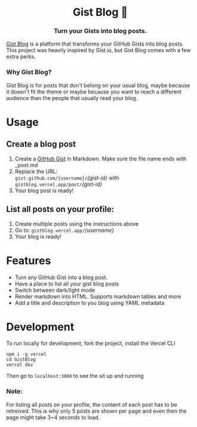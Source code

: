 <h1 align="center">
  Gist Blog 📃
</h1>
<h3 align="center"> Turn your Gists into blog posts. </h3>

[Gist Blog](https://gistblog.vercel.app/) is a platform that transforms your GitHub Gists into blog posts. This project was heavily inspired by Gist.io, but Gist Blog comes with a few extra perks.

### Why Gist Blog?
Gist Blog is for posts that don't belong on your usual blog, maybe because it doesn't fit the theme or maybe because you want to reach a different audience than the people that usually read your blog.

# Usage

## Create a blog post
1. Create a [GitHub Gist](https://gist.github.com/) in Markdown. Make sure the file name ends with _post.md
1. Replace the URL: <br>
    `gist.github.com/{username}/`*{gist-id}* with <br>
    `gistblog.vercel.app/post/`*{gist-id}*
1. Your blog post is ready!

## List all posts on your profile:
1. Create multiple posts using the instructions above
1. Go to: `gistblog.vercel.app/`*{username}*
1. Your blog is ready!

# Features
* Turn any GitHub Gist into a blog post.
* Have a place to list all your gist blog posts
* Switch between dark/light mode
* Render markdown into HTML. Supports markdown tables and more
* Add a title and description to you blog using YAML metadata

# Development
To run locally for development, fork the project, install the Vercel CLI

```
npm i -g vercel
cd GistBlog
vercel dev
```

Then go to `localhost:3000` to see the sit up and running
 
### Note:
For listing all posts on your profile, the content of each post has to be retreived. This is why only 5 posts are shown per page and even then the page might take 3~4 seconds to load.


